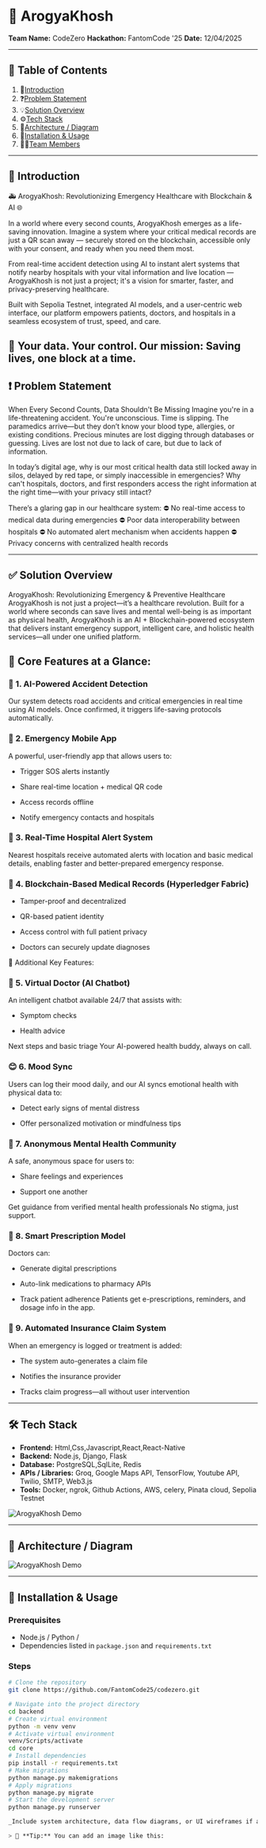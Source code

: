 # 🚀 ArogyaKhosh

**Team Name:** CodeZero 
**Hackathon:** FantomCode '25 
**Date:** 12/04/2025

---

## 📖 Table of Contents

1. 🙏[Introduction](#-introduction)
2. ❓[Problem Statement](#-problem-statement)
3. 💡[Solution Overview](#-solution-overview)
4. ⚙️[Tech Stack](#-tech-stack)
5. 🔧[Architecture / Diagram](#-architecture--diagram-if-any)
6. 📄[Installation & Usage](#-installation--usage)
7. 👨‍💻[Team Members](#-team-members)

---

## 🧠 Introduction

🚑 ArogyaKhosh: Revolutionizing Emergency Healthcare with Blockchain & AI 🌐

In a world where every second counts, ArogyaKhosh emerges as a life-saving innovation. Imagine a system where your critical medical records are just a QR scan away — securely stored on the blockchain, accessible only with your consent, and ready when you need them most.

From real-time accident detection using AI to instant alert systems that notify nearby hospitals with your vital information and live location — ArogyaKhosh is not just a project; it's a vision for smarter, faster, and privacy-preserving healthcare.

Built with Sepolia Testnet, integrated AI models, and a user-centric web interface, our platform empowers patients, doctors, and hospitals in a seamless ecosystem of trust, speed, and care.

🔐 Your data. Your control. Our mission: Saving lives, one block at a time.
---

## ❗ Problem Statement

When Every Second Counts, Data Shouldn't Be Missing
Imagine you're in a life-threatening accident. You're unconscious. Time is slipping. The paramedics arrive—but they don’t know your blood type, allergies, or existing conditions. Precious minutes are lost digging through databases or guessing.
Lives are lost not due to lack of care, but due to lack of information.

In today’s digital age, why is our most critical health data still locked away in silos, delayed by red tape, or simply inaccessible in emergencies? Why can't hospitals, doctors, and first responders access the right information at the right time—with your privacy still intact?

There’s a glaring gap in our healthcare system:
⛔ No real-time access to medical data during emergencies
⛔ Poor data interoperability between hospitals
⛔ No automated alert mechanism when accidents happen
⛔ Privacy concerns with centralized health records

---

## ✅ Solution Overview

ArogyaKhosh: Revolutionizing Emergency & Preventive Healthcare
ArogyaKhosh is not just a project—it’s a healthcare revolution. Built for a world where seconds can save lives and mental well-being is as important as physical health, ArogyaKhosh is an AI + Blockchain-powered ecosystem that delivers instant emergency support, intelligent care, and holistic health services—all under one unified platform.

## 🧠 Core Features at a Glance:
### 🚨 1. AI-Powered Accident Detection
Our system detects road accidents and critical emergencies in real time using AI models. Once confirmed, it triggers life-saving protocols automatically.

### 📱 2. Emergency Mobile App
A powerful, user-friendly app that allows users to:

- Trigger SOS alerts instantly

- Share real-time location + medical QR code

- Access records offline

- Notify emergency contacts and hospitals

### 📍 3. Real-Time Hospital Alert System
Nearest hospitals receive automated alerts with location and basic medical details, enabling faster and better-prepared emergency response.

### 🔐 4. Blockchain-Based Medical Records (Hyperledger Fabric)
- Tamper-proof and decentralized

- QR-based patient identity

- Access control with full patient privacy

- Doctors can securely update diagnoses

🌟 Additional Key Features:
### 🤖 5. Virtual Doctor (AI Chatbot)
An intelligent chatbot available 24/7 that assists with:

- Symptom checks

- Health advice

Next steps and basic triage Your AI-powered health buddy, always on call.

### 😊 6. Mood Sync
Users can log their mood daily, and our AI syncs emotional health with physical data to:

- Detect early signs of mental distress

- Offer personalized motivation or mindfulness tips


### 🧠 7. Anonymous Mental Health Community
A safe, anonymous space for users to:

- Share feelings and experiences

- Support one another

Get guidance from verified mental health professionals No stigma, just support.

### 💊 8. Smart Prescription Model
Doctors can:

- Generate digital prescriptions

- Auto-link medications to pharmacy APIs

- Track patient adherence Patients get e-prescriptions, reminders, and dosage info in the app.

### 💸 9. Automated Insurance Claim System
When an emergency is logged or treatment is added:

- The system auto-generates a claim file

- Notifies the insurance provider

- Tracks claim progress—all without user intervention


---

## 🛠️ Tech Stack

- **Frontend:** Html,Css,Javascript,React,React-Native  
- **Backend:** Node.js, Django, Flask 
- **Database:** PostgreSQL,SqlLite, Redis
- **APIs / Libraries:** Groq, Google Maps API, TensorFlow, Youtube API, Twilio, SMTP, Web3.js  
- **Tools:** Docker, ngrok, Github Actions, AWS, celery, Pinata cloud, Sepolia Testnet 

![ArogyaKhosh Demo](https://i.postimg.cc/4NdzyfM9/Whats-App-Image-2025-04-12-at-06-56-04-73a37029.jpg)


---

## 🧩 Architecture / Diagram 

![ArogyaKhosh Demo](https://i.postimg.cc/2ydnW3YQ/Whats-App-Image-2025-04-12-at-06-52-46-119ded72.jpg)


---

## 🧪 Installation & Usage

### Prerequisites

- Node.js / Python / 
- Dependencies listed in `package.json` and `requirements.txt`

### Steps

```bash
# Clone the repository
git clone https://github.com/FantomCode25/codezero.git

# Navigate into the project directory
cd backend
# Create virtual environment
python -m venv venv
# Activate virtual environment
venv/Scripts/activate
cd core
# Install dependencies
pip install -r requirements.txt
# Make migrations
python manage.py makemigrations
# Apply migrations
python manage.py migrate
# Start the development server
python manage.py runserver

_Include system architecture, data flow diagrams, or UI wireframes if available._

> 📌 **Tip:** You can add an image like this:

